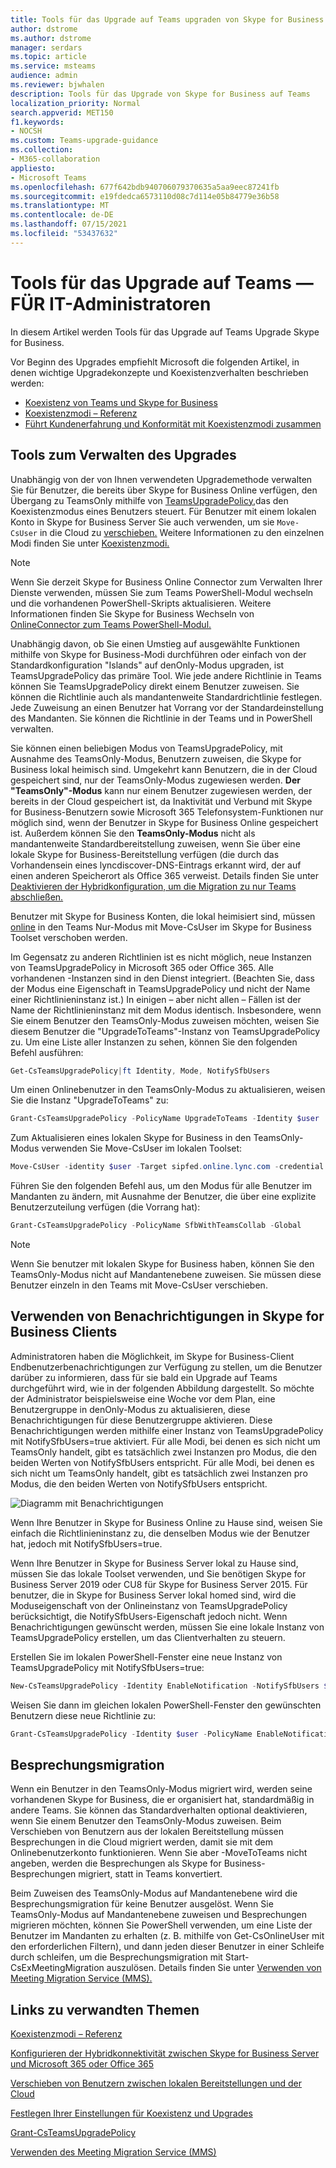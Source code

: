 ```yaml
---
title: Tools für das Upgrade auf Teams upgraden von Skype for Business lokalen Bereitstellung
author: dstrome
ms.author: dstrome
manager: serdars
ms.topic: article
ms.service: msteams
audience: admin
ms.reviewer: bjwhalen
description: Tools für das Upgrade von Skype for Business auf Teams
localization_priority: Normal
search.appverid: MET150
f1.keywords:
- NOCSH
ms.custom: Teams-upgrade-guidance
ms.collection:
- M365-collaboration
appliesto:
- Microsoft Teams
ms.openlocfilehash: 677f642bdb940706079370635a5aa9eec87241fb
ms.sourcegitcommit: e19fdedca6573110d08c7d114e05b84779e36b58
ms.translationtype: MT
ms.contentlocale: de-DE
ms.lasthandoff: 07/15/2021
ms.locfileid: "53437632"
---
```

# <a name="tools-for-upgrading-to-teams-mdash-for-it-administrators"></a>Tools für das Upgrade auf Teams &mdash; FÜR IT-Administratoren

In diesem Artikel werden Tools für das Upgrade auf Teams Upgrade Skype for Business. 

Vor Beginn des Upgrades empfiehlt Microsoft die folgenden Artikel, in denen wichtige Upgradekonzepte und Koexistenzverhalten beschrieben werden:

- [Koexistenz von Teams und Skype for Business](teams-and-skypeforbusiness-coexistence-and-interoperability.md)
- [Koexistenzmodi – Referenz](migration-interop-guidance-for-teams-with-skype.md)
- [Führt Kundenerfahrung und Konformität mit Koexistenzmodi zusammen](teams-client-experience-and-conformance-to-coexistence-modes.md)

## <a name="tools-for-managing-the-upgrade"></a>Tools zum Verwalten des Upgrades

Unabhängig von der von Ihnen verwendeten Upgrademethode verwalten Sie für Benutzer, die bereits über Skype for Business Online verfügen, den Übergang zu TeamsOnly mithilfe von [TeamsUpgradePolicy,](/powershell/module/skype/grant-csteamsupgradepolicy?view=skype-ps)das den Koexistenzmodus eines Benutzers steuert. Für Benutzer mit einem lokalen Konto in Skype for Business Server Sie auch verwenden, um sie `Move-CsUser` in die Cloud zu [verschieben.](/skypeforbusiness/hybrid/move-users-between-on-premises-and-cloud)  Weitere Informationen zu den einzelnen Modi finden Sie unter [Koexistenzmodi.](migration-interop-guidance-for-teams-with-skype.md)

> [!NOTE]
> Wenn Sie derzeit Skype for Business Online Connector zum Verwalten Ihrer Dienste verwenden, müssen Sie zum Teams PowerShell-Modul wechseln und die vorhandenen PowerShell-Skripts aktualisieren. Weitere Informationen finden Sie Skype for Business Wechseln von [OnlineConnector zum Teams PowerShell-Modul.](teams-powershell-move-from-sfbo.md)

Unabhängig davon, ob Sie einen Umstieg auf ausgewählte Funktionen mithilfe von Skype for Business-Modi durchführen oder einfach von der Standardkonfiguration "Islands" auf denOnly-Modus upgraden, ist TeamsUpgradePolicy das primäre Tool. Wie jede andere Richtlinie in Teams können Sie TeamsUpgradePolicy direkt einem Benutzer zuweisen. Sie können die Richtlinie auch als mandantenweite Standardrichtlinie festlegen. Jede Zuweisung an einen Benutzer hat Vorrang vor der Standardeinstellung des Mandanten.  Sie können die Richtlinie in der Teams und in PowerShell verwalten.

Sie können einen beliebigen Modus von TeamsUpgradePolicy, mit Ausnahme des TeamsOnly-Modus, Benutzern zuweisen, die Skype for Business lokal heimisch sind. Umgekehrt kann Benutzern, die in der Cloud gespeichert sind, nur der TeamsOnly-Modus zugewiesen werden. **Der "TeamsOnly"-Modus** kann nur einem Benutzer zugewiesen werden, der bereits in der Cloud gespeichert ist, da Inaktivität und Verbund mit Skype for Business-Benutzern sowie Microsoft 365 Telefonsystem-Funktionen nur möglich sind, wenn der Benutzer in Skype for Business Online gespeichert ist.  Außerdem können Sie den **TeamsOnly-Modus** nicht als mandantenweite Standardbereitstellung zuweisen, wenn Sie über eine lokale Skype for Business-Bereitstellung verfügen (die durch das Vorhandensein eines lyncdiscover-DNS-Eintrags erkannt wird, der auf einen anderen Speicherort als Office 365 verweist. Details finden Sie unter [Deaktivieren der Hybridkonfiguration, um die Migration zu nur Teams abschließen.](/SkypeForBusiness/hybrid/cloud-consolidation-disabling-hybrid)

Benutzer mit Skype for Business Konten, die lokal heimisiert sind, müssen [online](/SkypeForBusiness/hybrid/move-users-from-on-premises-to-teams) in den Teams Nur-Modus mit Move-CsUser im Skype for Business Toolset verschoben werden. 

Im Gegensatz zu anderen Richtlinien ist es nicht möglich, neue Instanzen von TeamsUpgradePolicy in Microsoft 365 oder Office 365. Alle vorhandenen -Instanzen sind in den Dienst integriert.  (Beachten Sie, dass der Modus eine Eigenschaft in TeamsUpgradePolicy und nicht der Name einer Richtlinieninstanz ist.) In einigen – aber nicht allen – Fällen ist der Name der Richtlinieninstanz mit dem Modus identisch. Insbesondere, wenn Sie einem Benutzer den TeamsOnly-Modus zuweisen möchten, weisen Sie diesem Benutzer die "UpgradeToTeams"-Instanz von TeamsUpgradePolicy zu. Um eine Liste aller Instanzen zu sehen, können Sie den folgenden Befehl ausführen:

```PowerShell
Get-CsTeamsUpgradePolicy|ft Identity, Mode, NotifySfbUsers
```

Um einen Onlinebenutzer in den TeamsOnly-Modus zu aktualisieren, weisen Sie die Instanz "UpgradeToTeams" zu: 

```PowerShell
Grant-CsTeamsUpgradePolicy -PolicyName UpgradeToTeams -Identity $user 
```

Zum Aktualisieren eines lokalen Skype for Business in den TeamsOnly-Modus verwenden Sie Move-CsUser im lokalen Toolset:

```PowerShell
Move-CsUser -identity $user -Target sipfed.online.lync.com -credential $cred
```

Führen Sie den folgenden Befehl aus, um den Modus für alle Benutzer im Mandanten zu ändern, mit Ausnahme der Benutzer, die über eine explizite Benutzerzuteilung verfügen (die Vorrang hat):

```PowerShell
Grant-CsTeamsUpgradePolicy -PolicyName SfbWithTeamsCollab -Global
```


>[!NOTE]
>Wenn Sie benutzer mit lokalen Skype for Business haben, können Sie den TeamsOnly-Modus nicht auf Mandantenebene zuweisen. Sie müssen diese Benutzer einzeln in den Teams mit Move-CsUser verschieben.


## <a name="using-notifications-in-skype-for-business-clients"></a>Verwenden von Benachrichtigungen in Skype for Business Clients

Administratoren haben die Möglichkeit, im Skype for Business-Client Endbenutzerbenachrichtigungen zur Verfügung zu stellen, um die Benutzer darüber zu informieren, dass für sie bald ein Upgrade auf Teams durchgeführt wird, wie in der folgenden Abbildung dargestellt. So möchte der Administrator beispielsweise eine Woche vor dem Plan, eine Benutzergruppe in denOnly-Modus zu aktualisieren, diese Benachrichtigungen für diese Benutzergruppe aktivieren. Diese Benachrichtigungen werden mithilfe einer Instanz von TeamsUpgradePolicy mit NotifySfbUsers=true aktiviert.  Für alle Modi, bei denen es sich nicht um TeamsOnly handelt, gibt es tatsächlich zwei Instanzen pro Modus, die den beiden Werten von NotifySfbUsers entspricht.  Für alle Modi, bei denen es sich nicht um TeamsOnly handelt, gibt es tatsächlich zwei Instanzen pro Modus, die den beiden Werten von NotifySfbUsers entspricht. 

![Diagramm mit Benachrichtigungen](media/teams-upgrade-sfb-with-notifications.png)

Wenn Ihre Benutzer in Skype for Business Online zu Hause sind, weisen Sie einfach die Richtlinieninstanz zu, die denselben Modus wie der Benutzer hat, jedoch mit NotifySfbUsers=true. 

Wenn Ihre Benutzer in Skype for Business Server lokal zu Hause sind, müssen Sie das lokale Toolset verwenden, und Sie benötigen Skype for Business Server 2019 oder CU8 für Skype for Business Server 2015. Für benutzer, die in Skype for Business Server lokal homed sind, wird die Moduseigenschaft von der Onlineinstanz von TeamsUpgradePolicy berücksichtigt, die NotifySfbUsers-Eigenschaft jedoch nicht. Wenn Benachrichtigungen gewünscht werden, müssen Sie eine lokale Instanz von TeamsUpgradePolicy erstellen, um das Clientverhalten zu steuern. 

Erstellen Sie im lokalen PowerShell-Fenster eine neue Instanz von TeamsUpgradePolicy mit NotifySfbUsers=true:

```PowerShell
New-CsTeamsUpgradePolicy -Identity EnableNotification -NotifySfbUsers $true
```

Weisen Sie dann im gleichen lokalen PowerShell-Fenster den gewünschten Benutzern diese neue Richtlinie zu:

```PowerShell
Grant-CsTeamsUpgradePolicy -Identity $user -PolicyName EnableNotification
```

## <a name="meeting-migration"></a>Besprechungsmigration

Wenn ein Benutzer in den TeamsOnly-Modus migriert wird, werden seine vorhandenen Skype for Business, die er organisiert hat, standardmäßig in andere Teams. Sie können das Standardverhalten optional deaktivieren, wenn Sie einem Benutzer den TeamsOnly-Modus zuweisen. Beim Verschieben von Benutzern aus der lokalen Bereitstellung müssen Besprechungen in die Cloud migriert werden, damit sie mit dem Onlinebenutzerkonto funktionieren. Wenn Sie aber -MoveToTeams nicht angeben, werden die Besprechungen als Skype for Business-Besprechungen migriert, statt in Teams konvertiert. 

Beim Zuweisen des TeamsOnly-Modus auf Mandantenebene wird die Besprechungsmigration für keine Benutzer ausgelöst. Wenn Sie TeamsOnly-Modus auf Mandantenebene zuweisen und Besprechungen migrieren möchten, können Sie PowerShell verwenden, um eine Liste der Benutzer im Mandanten zu erhalten (z. B. mithilfe von Get-CsOnlineUser mit den erforderlichen Filtern), und dann jeden dieser Benutzer in einer Schleife durch schleifen, um die Besprechungsmigration mit Start-CsExMeetingMigration auszulösen. Details finden Sie unter [Verwenden von Meeting Migration Service (MMS).](/skypeforbusiness/audio-conferencing-in-office-365/setting-up-the-meeting-migration-service-mms)



## <a name="related-links"></a>Links zu verwandten Themen

[Koexistenzmodi – Referenz](migration-interop-guidance-for-teams-with-skype.md) 

[Konfigurieren der Hybridkonnektivität zwischen Skype for Business Server und Microsoft 365 oder Office 365](/SkypeForBusiness/hybrid/configure-hybrid-connectivity)

[Verschieben von Benutzern zwischen lokalen Bereitstellungen und der Cloud](/SkypeForBusiness/hybrid/move-users-between-on-premises-and-cloud)

[Festlegen Ihrer Einstellungen für Koexistenz und Upgrades](setting-your-coexistence-and-upgrade-settings.md)

[Grant-CsTeamsUpgradePolicy](/powershell/module/skype/grant-csteamsupgradepolicy?view=skype-ps)

[Verwenden des Meeting Migration Service (MMS)](/skypeforbusiness/audio-conferencing-in-office-365/setting-up-the-meeting-migration-service-mms)
